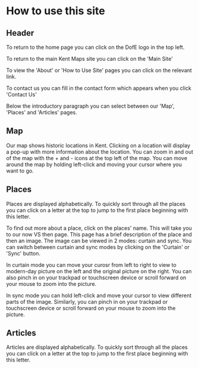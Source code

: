 <param ve-config 
       title="Kent Maps DofE: How to"
       layout="index">

# How to use this site

## Header

To return to the home page you can click on the DofE logo in the top left.

To return to the main Kent Maps site you can click on the 'Main Site'

To view the 'About' or 'How to Use Site' pages you can click on the relevant link.

To contact us you can fill in the contact form which appears when you click 'Contact Us'

Below the introductory paragraph you can select between our 'Map', 'Places' and 'Articles' pages.

## Map

Our map shows historic locations in Kent. Clicking on a location will display a pop-up with more information about the location. You can zoom in and out of the map with the + and - icons at the top left of the map. You can move around the map by holding left-click and moving your cursor where you want to go.

## Places

Places are displayed alphabetically. To quickly sort through all the places you can click on a letter at the top to jump to the first place beginning with this letter.

To find out more about a place, click on the places' name. This will  take you to our now VS then page. This page has a brief description of the place and then an image. The image can be viewed in 2 modes: curtain and sync. You can switch between curtain and sync modes by clicking on the 'Curtain' or 'Sync' button.

In curtain mode you can move your curosr from left to right to view to modern-day picture on the left and the original picture on the right. You can also pinch in on your trackpad or touchscreen device or scroll forward on your mouse to zoom into the picture.

In sync mode you can hold left-click and move your cursor to view different parts of the image. Similarly, you can pinch in on your trackpad or touchscreen device or scroll forward on your mouse to zoom into the picture.

## Articles

Articles are displayed alphabetically. To quickly sort through all the places you can click on a letter at the top to jump to the first place beginning with this letter.